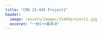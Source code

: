 ```yaml
---
title: "CMU 15-445 Project1"
header:
  image: /assets/images/15445project1.jpg
  excerpt: "一些C++基本功"
---
```



